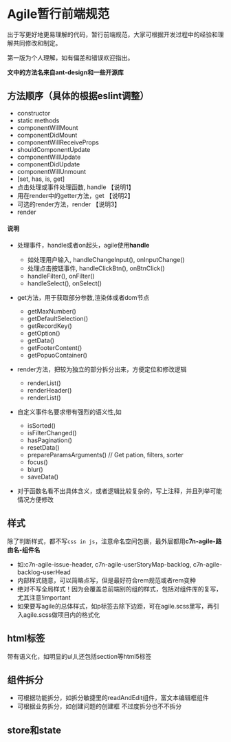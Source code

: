 # Agile暂行前端规范
出于写更好地更易理解的代码，暂行前端规范，大家可根据开发过程中的经验和理解共同修改和制定。

第一版为个人理解，如有偏差和错误欢迎指出。

**文中的方法名来自ant-design和一些开源库**

## 方法顺序（具体的根据eslint调整）
- constructor
- static methods
- componentWillMount
- componentDidMount
- componentWillReceiveProps
- shouldComponentUpdate
- componentWillUpdate
- componentDidUpdate
- componentWillUnmount
- [set, has, is, get]
- 点击处理或事件处理函数, handle 【说明1】
- 用在render中的getter方法，get 【说明2】
- 可选的render方法，render  【说明3】
- render

#### 说明
- 处理事件，handle或者on起头，agile使用**handle**
  - 如处理用户输入, handleChangeInput(), onInputChange()
  - 处理点击按钮事件, handleClickBtn(), onBtnClick()
  - handleFilter(), onFilter()
  - handleSelect(), onSelect()

- get方法，用于获取部分参数,渲染体或者dom节点
  - getMaxNumber()
  - getDefaultSelection()
  - getRecordKey()
  - getOption()
  - getData()
  - getFooterContent()
  - getPopuoContainer()

- render方法，把较为独立的部分拆分出来，方便定位和修改逻辑
  - renderList()
  - renderHeader()
  - renderList()

- 自定义事件名要求带有强烈的语义性,如
  - isSorted()
  - isFilterChanged()
  - hasPagination() 
  - resetData()
  - prepareParamsArguments() // Get pation, filters, sorter
  - focus()
  - blur()
  - saveData()

- 对于函数名看不出具体含义，或者逻辑比较复杂的，写上注释，并且列举可能情况方便修改


## 样式
除了判断样式，都不写`css in js`，注意命名空间包裹，最外层都用**c7n-agile-路由名-组件名**
- 如:c7n-agile-issue-header, c7n-agile-userStoryMap-backlog, c7n-agile-backlog-userHead
- 内部样式随意，可以简略点写，但是最好符合rem规范或者rem变种
- 绝对不写全局样式！因为会覆盖总前端别的组的样式，包括对组件库的复写，尤其注意!important
- 如果要写agile的总体样式，如p标签去除下边距，可在agile.scss里写，再引入agile.scss做项目内的格式化

## html标签
带有语义化，如明显的ul,li,还包括section等html5标签

## 组件拆分
- 可根据功能拆分，如拆分敏捷里的readAndEdit组件，富文本编辑框组件
- 可根据业务拆分，如创建问题的创建框
不过度拆分也不不拆分

## store和state